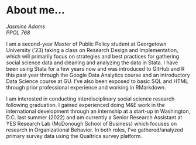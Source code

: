 # **About me...**
*Jasmine Adams* <br />
*PPOL 768*

I am a second-year Master of Public Policy student at Georgetown University (’23)  taking a class on Research Design and Implementation, which will primarily focus on strategies and best practices for gathering social science data and cleaning and analyzing the data in Stata. I have been using Stata for a few years now and was introduced to GitHub and R this past year through the Google Data Analytics course and an introductory Data Science course at GU. I’ve also been exposed to basic SQL and HTML through prior professional experience and working in RMarkdown.

I am interested in conducting interdisciplinary social science research following graduation. I gained experienced doing M&E work in the international development through an internship at a start-up in Washington, D.C. last summer (2022) and am currently a Senior Research Assistant at YES Research Lab (McDonough School of Business) which focuses on research in Organizational Behavior. In both roles, I've gathered/analyzed primary survey data using the Qualtrics survey platform. 
